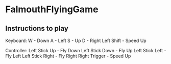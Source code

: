 # FalmouthFlyingGame

## Instructions to play

Keyboard:
  W - Down
  A - Left
  S - Up
  D - Right
  Left Shift - Speed Up
  
Controller:
  Left Stick Up - Fly Down
  Left Stick Down - Fly Up
  Left Stick Left - Fly Left
  Left Stick Right - Fly Right
  Right Trigger - Speed Up
